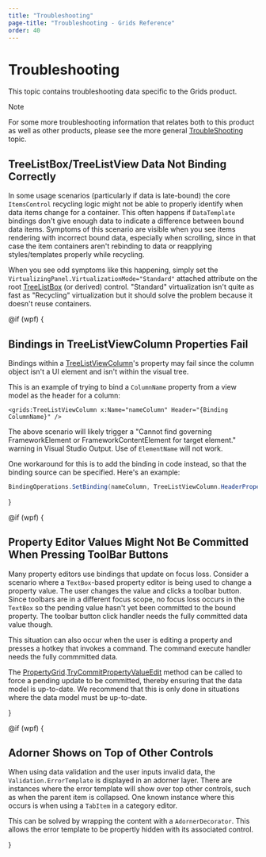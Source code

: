 ```yaml
---
title: "Troubleshooting"
page-title: "Troubleshooting - Grids Reference"
order: 40
---
```

# Troubleshooting

This topic contains troubleshooting data specific to the Grids product.

> [!NOTE]
> For some more troubleshooting information that relates both to this product as well as other products, please see the more general [TroubleShooting](../troubleshooting.md) topic.

## TreeListBox/TreeListView Data Not Binding Correctly

In some usage scenarios (particularly if data is late-bound) the core `ItemsControl` recycling logic might not be able to properly identify when data items change for a container.  This often happens if `DataTemplate` bindings don't give enough data to indicate a difference between bound data items.  Symptoms of this scenario are visible when you see items rendering with incorrect bound data, especially when scrolling, since in that case the item containers aren't rebinding to data or reapplying styles/templates properly while recycling.

When you see odd symptoms like this happening, simply set the `VirtualizingPanel.VirtualizationMode="Standard"` attached attribute on the root [TreeListBox](xref:@ActiproUIRoot.Controls.Grids.TreeListBox) (or derived) control.  "Standard" virtualization isn't quite as fast as "Recycling" virtualization but it should solve the problem because it doesn't reuse containers.

@if (wpf) {

## Bindings in TreeListViewColumn Properties Fail

Bindings within a [TreeListViewColumn](xref:@ActiproUIRoot.Controls.Grids.TreeListViewColumn)'s property may fail since the column object isn't a UI element and isn't within the visual tree.

This is an example of trying to bind a `ColumnName` property from a view model as the header for a column:

```xaml
<grids:TreeListViewColumn x:Name="nameColumn" Header="{Binding ColumnName}" />
```

The above scenario will likely trigger a "Cannot find governing FrameworkElement or FrameworkContentElement for target element." warning in Visual Studio Output.  Use of `ElementName` will not work.

One workaround for this is to add the binding in code instead, so that the binding source can be specified.  Here's an example:

```csharp
BindingOperations.SetBinding(nameColumn, TreeListViewColumn.HeaderProperty, new Binding("DataContext.ColumnName") { Source = treeListView });
```

}

@if (wpf) {

## Property Editor Values Might Not Be Committed When Pressing ToolBar Buttons

Many property editors use bindings that update on focus loss.  Consider a scenario where a `TextBox`-based property editor is being used to change a property value.  The user changes the value and clicks a toolbar button.  Since toolbars are in a different focus scope, no focus loss occurs in the `TextBox` so the pending value hasn't yet been committed to the bound property.  The toolbar button click handler needs the fully committed data value though.

This situation can also occur when the user is editing a property and presses a hotkey that invokes a command.  The command execute handler needs the fully commmitted data.

The [PropertyGrid](xref:@ActiproUIRoot.Controls.Grids.PropertyGrid).[TryCommitPropertyValueEdit](xref:@ActiproUIRoot.Controls.Grids.PropertyGrid.TryCommitPropertyValueEdit*) method can be called to force a pending update to be committed, thereby ensuring that the data model is up-to-date.  We recommend that this is only done in situations where the data model must be up-to-date.

}

@if (wpf) {

## Adorner Shows on Top of Other Controls

When using data validation and the user inputs invalid data, the `Validation.ErrorTemplate` is displayed in an adorner layer. There are instances where the error template will show over top other controls, such as when the parent item is collapsed.  One known instance where this occurs is when using a `TabItem` in a category editor.

This can be solved by wrapping the content with a `AdornerDecorator`.  This allows the error template to be propertly hidden with its associated control.

}
